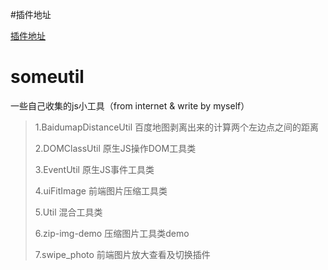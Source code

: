 #插件地址

[插件地址](https://github.com/nighthary/someutil)

# someutil
一些自己收集的js小工具（from internet & write by myself）


>1.BaidumapDistanceUtil
>	百度地图剥离出来的计算两个左边点之间的距离
>
>2.DOMClassUtil
>	原生JS操作DOM工具类
>
>3.EventUtil
>	原生JS事件工具类
>
>4.uiFitImage
>	前端图片压缩工具类
>
>5.Util 
>	混合工具类
>
>6.zip-img-demo
>	压缩图片工具类demo
>
>7.swipe_photo
>	前端图片放大查看及切换插件